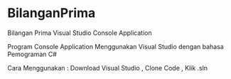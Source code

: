 # BilanganPrima
Bilangan Prima
Visual Studio
Console Application 

Program Console Application Menggunakan Visual Studio dengan bahasa Pemograman C# 

Cara Menggunakan :
Download Visual Studio 
, Clone Code
, Klik .sln
